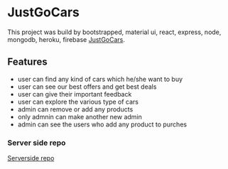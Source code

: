 # JustGoCars

This project was build by bootstrapped, material ui, react, express, node, mongodb, heroku, firebase  [JustGoCars](https://justgocars-f92de.web.app/).

## Features

- user can find any kind of cars which he/she want to buy
- user can see our best offers and get best deals
- user can give their important feedback
- user can explore the various type of cars
- admin can remove or add any products
- only admnin can make another new admin
- admin can see the users who add any product to purches

### Server side repo

 [Serverside repo](https://github.com/programming-hero-web-course-4/niche-website-server-side-showkhin1997) 

